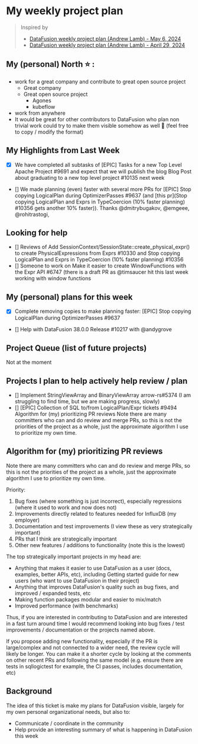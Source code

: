 # My weekly project plan

> Inspired by
>
> - [DataFusion weekly project plan (Andrew Lamb) - May 6, 2024](https://github.com/apache/datafusion/issues/10395)
> - [DataFusion weekly project plan (Andrew Lamb) - April 29, 2024](https://github.com/apache/datafusion/issues/10283)

## My (personal) North ⭐ :

- work for a great company and contribute to great open source project
  - Great company
  - Great open source project
    - Agones
    - kubeflow
- work from anywhere
- It would be great for other contributors to DataFusion who plan non trivial work could try to make them visible somehow as well 🙏 (feel free to copy / modify the format)

## My Highlights from Last Week

- [x] We have completed all subtasks of [EPIC] Tasks for a new Top Level Apache Project #9691 and expect that we will publish the blog Blog Post about graduating to a new top level project #10135 next week
- [] We made planning (even) faster with several more PRs for [EPIC] Stop copying LogicalPlan during OptimizerPasses #9637 (and [this pr](Stop copying LogicalPlan and Exprs in TypeCoercion (10% faster planning) #10356 gets another 10% faster)). Thanks @dmitrybugakov, @emgeee, @rohitrastogi,

## Looking for help

- [] Reviews of Add SessionContext/SessionState::create_physical_expr() to create PhysicalExpressions from Exprs #10330 and Stop copying LogicalPlan and Exprs in TypeCoercion (10% faster planning) #10356
- [] Someone to work on Make it easier to create WindowFunctions with the Expr API #6747 (there is a draft PR as @timsaucer hit this last week working with window functions

## My (personal) plans for this week

- [x] Complete removing copies to make planning faster: [EPIC] Stop copying LogicalPlan during OptimizerPasses #9637
- [] Help with DataFusion 38.0.0 Release #10217 with @andygrove

## Project Queue (list of future projects)

Not at the moment

## Projects I plan to help actively help review / plan

- [] Implement StringViewArray and BinaryViewArray arrow-rs#5374 (I am struggling to find time, but we are making progress, slowly)
- [] [EPIC] Collection of SQL to/from LogicalPlan/Expr tickets #9494
  Algorithm for (my) prioritizing PR reviews
  Note there are many committers who can and do review and merge PRs, so this is not the priorities of the project as a whole, just the approximate algorithm I use to prioritize my own time.

## Algorithm for (my) prioritizing PR reviews

Note there are many committers who can and do review and merge PRs, so this is not the priorities of the project as a whole, just the approximate algorithm I use to prioritize my own time.

Priority:

1. Bug fixes (where something is just incorrect), especially regressions (where it used to work and now does not)
2. Improvements directly related to features needed for InfluxDB (my employer)
3. Documentation and test improvements (I view these as very strategically important)
4. PRs that I think are strategically important
5. Other new features / additions to functionality (note this is the lowest)

The top strategically important projects in my head are:

- Anything that makes it easier to use DataFusion as a user (docs, examples, better APIs, etc), including Getting started guide for new users (who want to use DataFusion in their project)
- Anything that improves DataFusion's quality such as bug fixes, and improved / expanded tests, etc
- Making function packages modular and easier to mix/match
- Improved performance (with benchmarks)

Thus, if you are interested in contributing to DataFusion and are interested in a fast turn around time I would recommend looking into bug fixes / test improvements / documentation or the projects named above.

If you propose adding new functionality, especially if the PR is large/complex and not connected to a wider need, the review cycle will likely be longer. You can make it a shorter cycle by looking at the comments on other recent PRs and following the same model (e.g. ensure there are tests in sqllogictest for example, the CI passes, includes documentation, etc)

## Background

The idea of this ticket is make my plans for DataFusion visible, largely for my own personal organizational needs, but also to:

- Communicate / coordinate in the community
- Help provide an interesting summary of what is happening in DataFusion this week
